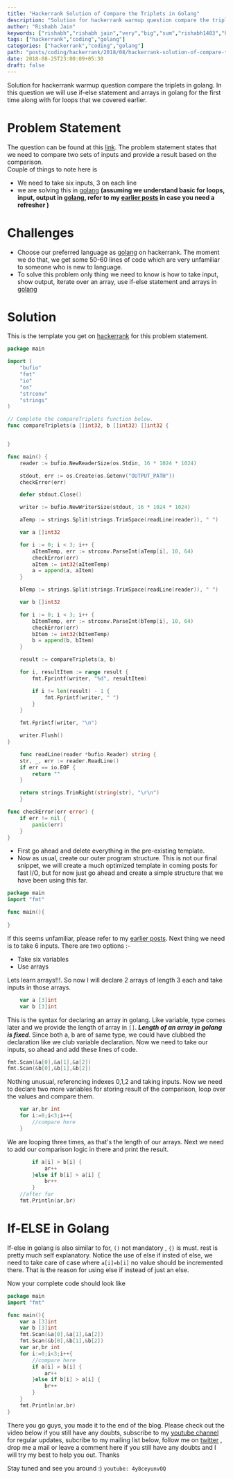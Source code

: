 ```yaml
---
title: "Hackerrank Solution of Compare the Triplets in Golang"
description: "Solution for hackerrank warmup question compare the triplets in golang. In this question we will use if-else statement and arrays in golang for the first time along with for loops that we covered earlier." 
author: "Rishabh Jain"
keywords: ["rishabh","rishabh jain","very","big","sum","rishabh1403","hackerrank","blog","golang","solution","learn","code"]
tags: ["hackerrank","coding","golang"]
categories: ["hackerrank","coding","golang"]
path: "posts/coding/hackerrank/2018/08/hackerrank-solution-of-compare-the-triplets-in-golang/"
date: 2018-08-25T23:00:09+05:30
draft: false
---
```

Solution for hackerrank warmup question compare the triplets in golang. In this question we will use if-else statement and arrays in golang for the first time along with for loops that we covered earlier.
<!--more-->
# Problem Statement
The question can be found at this [link](https://www.hackerrank.com/challenges/compare-the-triplets/problem). The problem statement states that we need to compare two sets of inputs and provide a result based on the comparison.  
Couple of things to note here is 

* We need to take six inputs, 3 on each line
* we are solving this in [golang](https://golang.org/) **(assuming we understand basic for loops, input, output in [golang](https://golang.org/), refer to my [earlier posts](https://rishabh1403.com/posts/coding/hackerrank/2018/08/hackerrank-solution-of-simple-array-sum-in-golang/) in case you need a refresher )**

# Challenges
* Choose our preferred language as [golang](https://golang.org/) on hackerrank. The moment we do that, we get some 50-60 lines of code which are very unfamiliar to someone who is new to language.
* To solve this problem only thing we need to know is how to take input, show output, iterate over an array, use if-else statement and arrays in [golang](https://golang.org)

# Solution

This is the template you get on [hackerrank](https://www.hackerrank.com/) for this problem statement.

```go
package main

import (
    "bufio"
    "fmt"
    "io"
    "os"
    "strconv"
    "strings"
)

// Complete the compareTriplets function below.
func compareTriplets(a []int32, b []int32) []int32 {


}

func main() {
    reader := bufio.NewReaderSize(os.Stdin, 16 * 1024 * 1024)

    stdout, err := os.Create(os.Getenv("OUTPUT_PATH"))
    checkError(err)

    defer stdout.Close()

    writer := bufio.NewWriterSize(stdout, 16 * 1024 * 1024)

    aTemp := strings.Split(strings.TrimSpace(readLine(reader)), " ")

    var a []int32

    for i := 0; i < 3; i++ {
        aItemTemp, err := strconv.ParseInt(aTemp[i], 10, 64)
        checkError(err)
        aItem := int32(aItemTemp)
        a = append(a, aItem)
    }

    bTemp := strings.Split(strings.TrimSpace(readLine(reader)), " ")

    var b []int32

    for i := 0; i < 3; i++ {
        bItemTemp, err := strconv.ParseInt(bTemp[i], 10, 64)
        checkError(err)
        bItem := int32(bItemTemp)
        b = append(b, bItem)
    }

    result := compareTriplets(a, b)

    for i, resultItem := range result {
        fmt.Fprintf(writer, "%d", resultItem)

        if i != len(result) - 1 {
            fmt.Fprintf(writer, " ")
        }
    }

    fmt.Fprintf(writer, "\n")

    writer.Flush()
}

    func readLine(reader *bufio.Reader) string {
    str, _, err := reader.ReadLine()
    if err == io.EOF {
        return ""
    }

    return strings.TrimRight(string(str), "\r\n")
    }

func checkError(err error) {
    if err != nil {
        panic(err)
    }
}
```

* First go ahead and delete everything in the pre-existing template.
* Now as usual, create our outer program structure. This is not our final snippet, we will create a much optimized template in coming posts for fast I/O, but for now just go ahead and create a simple structure that we have been using this far.

```go
package main
import "fmt"

func main(){
    
}
```
If this seems unfamiliar, please refer to my [earlier posts](https://rishabh1403.com/posts/coding/hackerrank/2018/08/hackerrank-solve-me-first-solution/).
Next thing we need is to take 6 inputs. There are two options :-

* Take six variables
* Use arrays

Lets learn arrays!!!. So now I will declare 2 arrays of length 3 each and take inputs in those arrays.

```go
    var a [3]int
    var b [3]int
```
This is the syntax for declaring an array in golang. Like variable, type comes later and we provide the length of array in `[]`. ***Length of an array in golang is fixed***. Since both a, b are of same type, we could have clubbed the declaration like we club variable declaration.
Now we need to take our inputs, so ahead and add these lines of code.

```go
fmt.Scan(&a[0],&a[1],&a[2])
fmt.Scan(&b[0],&b[1],&b[2])
```

Nothing unusual, referencing indexes 0,1,2 and taking inputs.
Now we need to declare two more variables for storing result of the comparison, loop over the values and compare them.

```go
    var ar,br int
    for i:=0;i<3;i++{
        //compare here
    }
```

We are looping three times, as that's the length of our arrays. Next we need to add our comparison logic in there and print the result.

```go
        if a[i] > b[i] {
            ar++
        }else if b[i] > a[i] {
            br++
        }
	//after for
	fmt.Println(ar,br)
```

# If-ELSE in Golang
If-else in golang is also similar to for, `()` not mandatory , `{}` is must. rest is pretty much self explanatory. Notice the use of else if insted of else, we need to take care of case where `a[i]=b[i]` no value should be incremented there. That is the reason for using else if instead of just an else.

Now your complete code should look like

```go
package main
import "fmt"

func main(){
    var a [3]int
    var b [3]int
    fmt.Scan(&a[0],&a[1],&a[2])
    fmt.Scan(&b[0],&b[1],&b[2])
    var ar,br int
    for i:=0;i<3;i++{
        //compare here
        if a[i] > b[i] {
            ar++
        }else if b[i] > a[i] {
            br++
        }
    }
    fmt.Println(ar,br)
}
```

There you go guys, you made it to the end of the blog. Please check out the video below if you still have any doubts, subscribe to my [youtube channel](https://www.youtube.com/channel/UC4syrEYE9_fzeVBajZIyHlA) for regular updates, subcribe to my mailing list below, follow me on [twitter](https://www.twitter.com/rishabhjain1403) , drop me a mail or leave a comment here if you still have any doubts and I will try my best to help you out. Thanks

Stay tuned and see you around :)
`youtube: 4y8ceyunvOQ`
